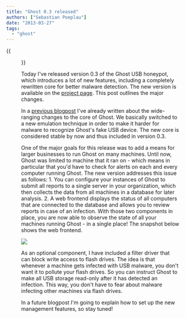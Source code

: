 ```yaml
---
title: "Ghost 0.3 released"
authors: ["Sebastian Poeplau"]
date: "2013-03-27"
tags: 
  - "ghost"
---
```

{{<figure src="images/banner.png" alt="Banner" width="50%">}}

Today I've released version 0.3 of the Ghost USB honeypot, which introduces a lot of new features, including a completely rewritten core for better malware detection. The new version is available on the [project page](https://code.google.com/p/ghost-usb-honeypot/). This post outlines the major changes.

In a [previous blogpost](https://honeynet.org/node/1005) I've already written about the wide-ranging changes to the core of Ghost. We basically switched to a new emulation technique in order to make it harder for malware to recognize Ghost's fake USB device. The new core is considered stable by now and thus included in version 0.3.

One of the major goals for this release was to add a means for larger businesses to run Ghost on many machines. Until now, Ghost was limited to machine that it ran on - which means in particular that you'd have to check for alerts on each and every computer running Ghost. The new version addresses this issue as follows: 1. You can configure your instances of Ghost to submit all reports to a single server in your organization, which then collects the data from all machines in a database for later analysis. 2. A web frontend displays the status of all computers that are connected to the database and allows you to review reports in case of an infection. With those two components in place, you are now able to observe the state of all your machines running Ghost - in a single place! The snapshot below shows the web frontend.

![](images/drupal_image_1034.png)

As an optional component, I have included a filter driver that can block write access to flash drives. The idea is that whenever a machine gets infected with USB malware, you don't want it to pollute your flash drives. So you can instruct Ghost to make all USB storage read-only after it has detected an infection. This way, you don't have to fear about malware infecting other machines via flash drives.

In a future blogpost I'm going to explain how to set up the new management features, so stay tuned!
